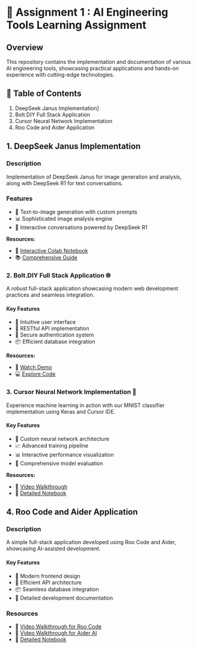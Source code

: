 # 🚀 Assignment 1 : AI Engineering Tools Learning Assignment

## Overview

This repository contains the implementation and documentation of various AI engineering tools, showcasing practical applications and hands-on experience with cutting-edge technologies.

## 🎯 Table of Contents

1. DeepSeek Janus Implementation]
2. Bolt.DIY Full Stack Application
3. Cursor Neural Network Implementation
4. Roo Code and Aider Application

## 1. DeepSeek Janus Implementation

### Description

Implementation of DeepSeek Janus for image generation and analysis, along with DeepSeek R1 for text conversations.

### Features

- 🎨 Text-to-image generation with custom prompts
- 📊 Sophisticated image analysis engine
- 💬 Interactive conversations powered by DeepSeek R1

**Resources:**

- 📓 [Interactive Colab Notebook](https://colab.research.google.com/drive/1lUzuNgmuHIXSeUecNttxJ7u61jq7iJO5?usp=sharing)
- 📚 [Comprehensive Guide](https://www.datacamp.com/blog/janus-pro)

### 2. Bolt.DIY Full Stack Application 🌐

A robust full-stack application showcasing modern web development practices and seamless integration.

#### Key Features

- 🎯 Intuitive user interface
- 🔄 RESTful API implementation
- 🔐 Secure authentication system
- 📦 Efficient database integration

**Resources:**

- 🎥 [Watch Demo](https://youtu.be/tuLG3wLnH2k)
- 💻 [Explore Code](https://github.com/theshubh007/CMPE_258/tree/main/Assignment_1_learning_latest_AiEngineer_Tools/Taskscheduler_For_Devs)

### 3. Cursor Neural Network Implementation 🧠

Experience machine learning in action with our MNIST classifier implementation using Keras and Cursor IDE.

#### Key Features

- 🔧 Custom neural network architecture
- 📈 Advanced training pipeline
- 📊 Interactive performance visualization
- 🎯 Comprehensive model evaluation

**Resources:**

- 🎥 [Video Walkthrough](https://youtu.be/Z1D0VhLHbu0)
- 📓 [Detailed Notebook](https://github.com/theshubh007/CMPE_258/blob/main/Assignment_1_learning_latest_AiEngineer_Tools/MNIST_CLASSIFIER.IPYNB)

## 4. Roo Code and Aider Application

### Description

A simple full-stack application developed using Roo Code and Aider, showcasing AI-assisted development.

#### Key Features

- 🎨 Modern frontend design
- 🔄 Efficient API architecture
- 📦 Seamless database integration
- 📝 Detailed development documentation

### Resources

- 🎥 [Video Walkthrough for Roo Code](https://youtu.be/K8AOiHrjVi8)
- 🎥 [Video Walkthrough for Aider AI](https://youtu.be/uFHoooncTkI)
- 📓 [Detailed Notebook](https://aider.chat/docs/usage/tutorials.html)
